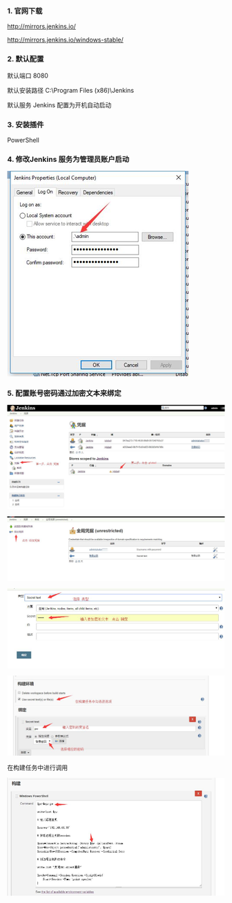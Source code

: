 ### 1. 官网下载

http://mirrors.jenkins.io/

http://mirrors.jenkins.io/windows-stable/

### 2.  默认配置

默认端口 8080

默认安装路径 C:\Program Files (x86)\Jenkins

默认服务 Jenkins 配置为开机自动启动

### 3.  安装插件

PowerShell

### 4.  修改Jenkins 服务为管理员账户启动 

![image](./static/logon.jpg)

### 5.  配置账号密码通过加密文本来绑定

![image](./static/secret.jpg)

![image](./static/secret02.jpg)

![image](./static/secret03.jpg)

![image](./static/secret04.jpg)

在构建任务中进行调用

![image](./static/secret05.jpg)
